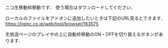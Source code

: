 ニコ生移動枠移動です．
使う場合はダウンロードしてください．

ローカルのファイルをアドオンに追加したいときは下記のURL見るとできます．
<https://liginc.co.jp/web/tool/browser/163575>

生放送ページのプレイやの上に自動枠移動のON・OFFを切り替えるボタンがあります．
